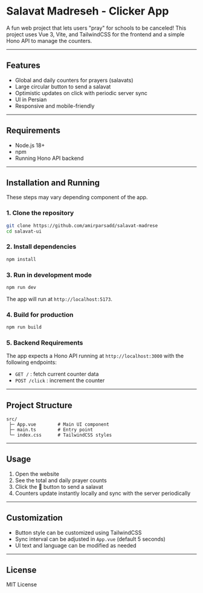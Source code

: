 # Salavat Madreseh - Clicker App

A fun web project that lets users "pray" for schools to be canceled! This project uses Vue 3, Vite, and TailwindCSS for the frontend and a simple Hono API to manage the counters.

---

## Features

* Global and daily counters for prayers (salavats)
* Large circular button to send a salavat
* Optimistic updates on click with periodic server sync
* UI in Persian
* Responsive and mobile-friendly

---

## Requirements

* Node.js 18+
* npm
* Running Hono API backend

---

## Installation and Running
These steps may vary depending component of the app.

### 1. Clone the repository

```bash
git clone https://github.com/amirparsadd/salavat-madrese
cd salavat-ui
```

### 2. Install dependencies

```bash
npm install
```

### 3. Run in development mode

```bash
npm run dev
```

The app will run at `http://localhost:5173`.

### 4. Build for production

```bash
npm run build
```

### 5. Backend Requirements

The app expects a Hono API running at `http://localhost:3000` with the following endpoints:

* `GET /` : fetch current counter data
* `POST /click` : increment the counter

---

## Project Structure

```
src/
 ├─ App.vue        # Main UI component
 ├─ main.ts        # Entry point
 └─ index.css      # TailwindCSS styles
```

---

## Usage

1. Open the website
2. See the total and daily prayer counts
3. Click the 🙏 button to send a salavat
4. Counters update instantly locally and sync with the server periodically

---

## Customization

* Button style can be customized using TailwindCSS
* Sync interval can be adjusted in `App.vue` (default 5 seconds)
* UI text and language can be modified as needed

---

## License

MIT License
